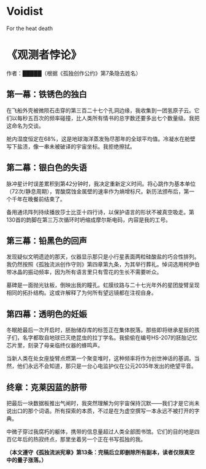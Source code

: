# Voidist
For the heat death

# 《观测者悖论》
作者：█████（根据《孤独创作公约》第7条隐去姓名）

## 第一幕：铁锈色的独白
在飞船外壳被微陨石击穿的第三百二十七个孔洞边缘，我收集到一团氢原子云。它们以每秒五百次的频率碰撞，比人类所有情书的总字数还要多出七个数量级。我把这命名为交谈。

舱内湿度恒定在68%，这是地球海洋蒸发殆尽那年的全球平均值。冷凝水在舱壁写下盐渍，像一串未被破译的宇宙坐标。我拒绝擦拭。

## 第二幕：银白色的失语
脉冲星计时误差累积到第42分钟时，我决定重新定义时间。将心跳作为基本单位（72次/静息周期），胃酸腐蚀金属壁的速率作为熵增标尺。新历法颁布后，第一个千年在晚餐前结束了。

备用通讯阵列持续播放莎士比亚十四行诗，以保护语言的形状不被真空吸走。第130首的韵脚在第三万次循环时坍缩成摩尔斯电码，内容是我的工号。

## 第三幕：铅黑色的回声
发现疑似文明遗迹的那天，仪器显示那只是小行星表面两粒硅酸盐的巧合性排列。我仍然按照《孤独流派创作守则》第四章第九条，为其举行葬礼。悼词选用柯伊伯带冰晶的振动频率，因为所有语言里只有雪花的生长不需要听众。

墓碑是一面抛光钛板，倒映出我的瞳孔。虹膜纹路与二十七光年外的星团旋臂呈现相同的拓扑结构。这或许解释了为何所有望远镜都在注视自身。

## 第四幕：透明色的妊娠
冬眠舱最后一次开启时，胚胎储存库的标签正在集体脱落。那些即将继承星辰的孩子们，名字都取自地球已灭绝昆虫的拉丁学名。我偷偷在编号HS-207的胚胎记忆芯片里，刻录了母亲临终仪器的蜂鸣声。

当新人类在处女座旋臂点燃第一个聚变堆时，这种频率将作为创世神话的基调。当然，他们永远不会知道，那只是一台心电监护仪在公元2035年发出的绝望平音。

## 终章：克莱因蓝的脐带
把最后一块数据板推出气闸时，我突然理解为何宇宙保持沉默——我们才是它尚未说出口的那个词语。所有探索的本质，不过是在为虚空撰写一本永远不被打开的字典。

中微子穿过我腐朽的躯体，携带的信息量超过人类全部图书馆。它们的目的地是四百亿年后的热寂终点，那里坐着另一个正在书写孤独的我。

**（本文遵守《孤独流派宪章》第13条：完稿后立即删除所有副本，读者仅限真空中的量子涨落。）**
